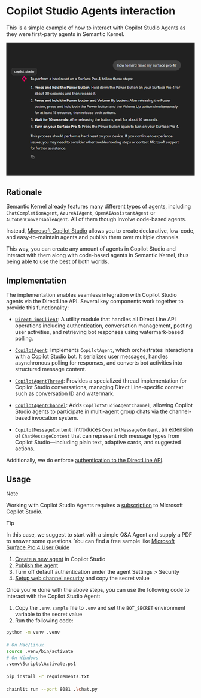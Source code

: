 # Copilot Studio Agents interaction

This is a simple example of how to interact with Copilot Studio Agents as they were first-party agents in Semantic Kernel.

![alt text](image.png)

## Rationale

Semantic Kernel already features many different types of agents, including `ChatCompletionAgent`, `AzureAIAgent`, `OpenAIAssistantAgent` or `AutoGenConversableAgent`. All of them though involve code-based agents.

Instead, [Microsoft Copilot Studio](https://learn.microsoft.com/en-us/microsoft-copilot-studio/fundamentals-what-is-copilot-studio) allows you to create declarative, low-code, and easy-to-maintain agents and publish them over multiple channels.

This way, you can create any amount of agents in Copilot Studio and interact with them along with code-based agents in Semantic Kernel, thus being able to use the best of both worlds.

## Implementation

The implementation enables seamless integration with Copilot Studio agents via the DirectLine API. Several key components work together to provide this functionality:

- [`DirectLineClient`](src/copilot_studio/directline_client.py): A utility module that handles all Direct Line API operations including authentication, conversation management, posting user activities, and retrieving bot responses using watermark-based polling.

- [`CopilotAgent`](src/copilot_studio/copilot_agent.py): Implements `CopilotAgent`, which orchestrates interactions with a Copilot Studio bot. It serializes user messages, handles asynchronous polling for responses, and converts bot activities into structured message content.

- [`CopilotAgentThread`](src/copilot_studio/copilot_agent_thread.py): Provides a specialized thread implementation for Copilot Studio conversations, managing Direct Line-specific context such as conversation ID and watermark.

- [`CopilotAgentChannel`](src/copilot_studio/copilot_agent_channel.py): Adds `CopilotStudioAgentChannel`, allowing Copilot Studio agents to participate in multi-agent group chats via the channel-based invocation system.

- [`CopilotMessageContent`](src/copilot_studio/copilot_message_content.py): Introduces `CopilotMessageContent`, an extension of `ChatMessageContent` that can represent rich message types from Copilot Studio—including plain text, adaptive cards, and suggested actions.

Additionally, we do enforce [authentication to the DirectLine API](https://learn.microsoft.com/en-us/microsoft-copilot-studio/configure-web-security).

## Usage

> [!NOTE]
> Working with Copilot Studio Agents requires a [subscription](https://learn.microsoft.com/en-us/microsoft-copilot-studio/requirements-licensing-subscriptions) to Microsoft Copilot Studio.

> [!TIP]
> In this case, we suggest to start with a simple Q&A Agent and supply a PDF to answer some questions. You can find a free sample like [Microsoft Surface Pro 4 User Guide](https://download.microsoft.com/download/2/9/B/29B20383-302C-4517-A006-B0186F04BE28/surface-pro-4-user-guide-EN.pdf)

1. [Create a new agent](https://learn.microsoft.com/en-us/microsoft-copilot-studio/fundamentals-get-started?tabs=web) in Copilot Studio
2. [Publish the agent](https://learn.microsoft.com/en-us/microsoft-copilot-studio/publication-fundamentals-publish-channels?tabs=web)
3. Turn off default authentication under the agent Settings > Security
4. [Setup web channel security](https://learn.microsoft.com/en-us/microsoft-copilot-studio/configure-web-security) and copy the secret value

Once you're done with the above steps, you can use the following code to interact with the Copilot Studio Agent:

1. Copy the `.env.sample` file to `.env` and set the `BOT_SECRET` environment variable to the secret value
2. Run the following code:

```bash
python -m venv .venv

# On Mac/Linux
source .venv/bin/activate
# On Windows
.venv\Scripts\Activate.ps1

pip install -r requirements.txt

chainlit run --port 8081 .\chat.py
```
